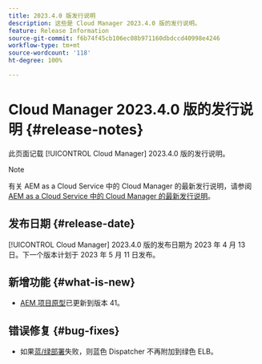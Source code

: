 ```yaml
---
title: 2023.4.0 版发行说明
description: 这些是 Cloud Manager 2023.4.0 版的发行说明。
feature: Release Information
source-git-commit: f6b74f45cb106ec08b971160dbdccd40998e4246
workflow-type: tm+mt
source-wordcount: '118'
ht-degree: 100%

---
```



# Cloud Manager 2023.4.0 版的发行说明 {#release-notes}

此页面记载 [!UICONTROL Cloud Manager] 2023.4.0 版的发行说明。

>[!NOTE]
>
>有关 AEM as a Cloud Service 中的 Cloud Manager 的最新发行说明，请参阅 [AEM as a Cloud Service 中的 Cloud Manager 的最新发行说明](https://experienceleague.adobe.com/docs/experience-manager-cloud-service/content/implementing/using-cloud-manager/release-notes-cloud-manager/release-notes-cm-current.html)。

## 发布日期 {#release-date}

[!UICONTROL Cloud Manager] 2023.4.0 版的发布日期为 2023 年 4 月 13 日。下一个版本计划于 2023 年 5 月 11 日发布。

## 新增功能 {#what-is-new}

* [AEM 项目原型](https://experienceleague.adobe.com/docs/experience-manager-core-components/using/developing/archetype/overview.html)已更新到版本 41。

## 错误修复 {#bug-fixes}

* 如果[蓝/绿部署](/help/introduction.md#blue-green)失败，则蓝色 Dispatcher 不再附加到绿色 ELB。
